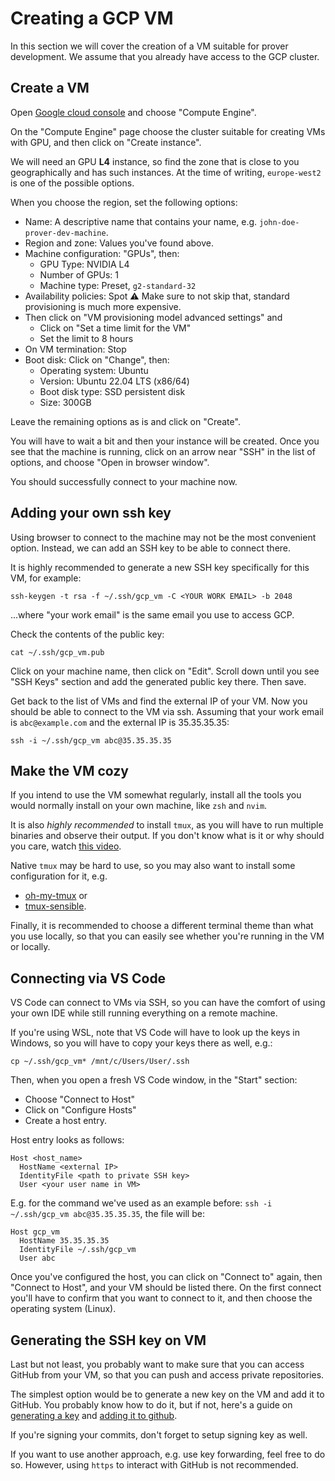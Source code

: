 # Creating a GCP VM

In this section we will cover the creation of a VM suitable for prover development. We assume that you already have
access to the GCP cluster.

## Create a VM

Open [Google cloud console](https://console.cloud.google.com/) and choose "Compute Engine".

On the "Compute Engine" page choose the cluster suitable for creating VMs with GPU, and then click on "Create instance".

We will need an GPU **L4** instance, so find the zone that is close to you geographically and has such instances. At the
time of writing, `europe-west2` is one of the possible options.

When you choose the region, set the following options:

- Name: A descriptive name that contains your name, e.g. `john-doe-prover-dev-machine`.
- Region and zone: Values you've found above.
- Machine configuration: "GPUs", then:
  - GPU Type: NVIDIA L4
  - Number of GPUs: 1
  - Machine type: Preset, `g2-standard-32`
- Availability policies: Spot ⚠️ Make sure to not skip that, standard provisioning is much more expensive.
- Then click on "VM provisioning model advanced settings" and
  - Click on "Set a time limit for the VM"
  - Set the limit to 8 hours
- On VM termination: Stop
- Boot disk: Click on "Change", then:
  - Operating system: Ubuntu
  - Version: Ubuntu 22.04 LTS (x86/64)
  - Boot disk type: SSD persistent disk
  - Size: 300GB

Leave the remaining options as is and click on "Create".

You will have to wait a bit and then your instance will be created. Once you see that the machine is running, click on
an arrow near "SSH" in the list of options, and choose "Open in browser window".

You should successfully connect to your machine now.

## Adding your own ssh key

Using browser to connect to the machine may not be the most convenient option. Instead, we can add an SSH key to be able
to connect there.

It is highly recommended to generate a new SSH key specifically for this VM, for example:

```
ssh-keygen -t rsa -f ~/.ssh/gcp_vm -C <YOUR WORK EMAIL> -b 2048
```

...where "your work email" is the same email you use to access GCP.

Check the contents of the public key:

```
cat ~/.ssh/gcp_vm.pub
```

Click on your machine name, then click on "Edit". Scroll down until you see "SSH Keys" section and add the generated
public key there. Then save.

Get back to the list of VMs and find the external IP of your VM. Now you should be able to connect to the VM via ssh.
Assuming that your work email is `abc@example.com` and the external IP is 35.35.35.35:

```
ssh -i ~/.ssh/gcp_vm abc@35.35.35.35
```

## Make the VM cozy

If you intend to use the VM somewhat regularly, install all the tools you would normally install on your own machine,
like `zsh` and `nvim`.

It is also _highly recommended_ to install `tmux`, as you will have to run multiple binaries and observe their output.
If you don't know what is it or why should you care, watch [this video](https://www.youtube.com/watch?v=DzNmUNvnB04).

Native `tmux` may be hard to use, so you may also want to install some configuration for it, e.g.

- [oh-my-tmux](https://github.com/gpakosz/.tmux) or
- [tmux-sensible](https://github.com/tmux-plugins/tmux-sensible).

Finally, it is recommended to choose a different terminal theme than what you use locally, so that you can easily see
whether you're running in the VM or locally.

## Connecting via VS Code

VS Code can connect to VMs via SSH, so you can have the comfort of using your own IDE while still running everything on
a remote machine.

If you're using WSL, note that VS Code will have to look up the keys in Windows, so you will have to copy your keys
there as well, e.g.:

```
cp ~/.ssh/gcp_vm* /mnt/c/Users/User/.ssh
```

Then, when you open a fresh VS Code window, in the "Start" section:

- Choose "Connect to Host"
- Click on "Configure Hosts"
- Create a host entry.

Host entry looks as follows:

```
Host <host_name>
  HostName <external IP>
  IdentityFile <path to private SSH key>
  User <your user name in VM>
```

E.g. for the command we've used as an example before: `ssh -i ~/.ssh/gcp_vm abc@35.35.35.35`, the file will be:

```
Host gcp_vm
  HostName 35.35.35.35
  IdentityFile ~/.ssh/gcp_vm
  User abc
```

Once you've configured the host, you can click on "Connect to" again, then "Connect to Host", and your VM should be
listed there. On the first connect you'll have to confirm that you want to connect to it, and then choose the operating
system (Linux).

## Generating the SSH key on VM

Last but not least, you probably want to make sure that you can access GitHub from your VM, so that you can push and
access private repositories.

The simplest option would be to generate a new key on the VM and add it to GitHub. You probably know how to do it, but
if not, here's a guide on
[generating a key](https://docs.github.com/en/authentication/connecting-to-github-with-ssh/generating-a-new-ssh-key-and-adding-it-to-the-ssh-agent)
and
[adding it to github](https://docs.github.com/en/authentication/connecting-to-github-with-ssh/adding-a-new-ssh-key-to-your-github-account?platform=linux).

If you're signing your commits, don't forget to setup signing key as well.

If you want to use another approach, e.g. use key forwarding, feel free to do so. However, using `https` to interact
with GitHub is not recommended.
